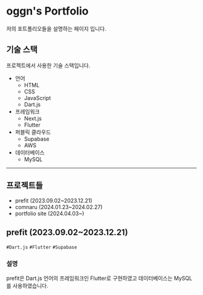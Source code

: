 # oggn's Portfolio

저의 포트폴리오들을 설명하는 페이지 입니다.

## 기술 스택

프로젝트에서 사용한 기술 스택입니다.

- 언어
  - HTML
  - CSS
  - JavaScript
  - Dart.js
- 프레임워크
  - Next.js
  - Flutter
- 퍼블릭 클라우드
  - Supabase
  - AWS
- 데이터베이스
  - MySQL

---

## 프로젝트들

- prefit (2023.09.02~2023.12.21)
- comnaru (2024.01.23~2024.02.27)
- portfolio site (2024.04.03~)

## prefit (2023.09.02~2023.12.21)

`#Dart.js` `#Flutter` `#Supabase`

### 설명

prefit은 Dart.js 언어의 프레임워크인 Flutter로 구현하였고 데이터베이스는 MySQL를 사용하였습니다.
